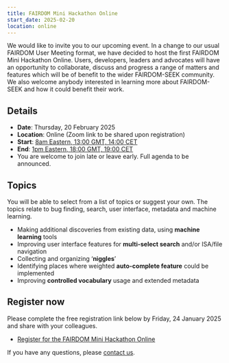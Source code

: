 ```yaml
---
title: FAIRDOM Mini Hackathon Online
start_date: 2025-02-20
location: online
---
```


We would like to invite you to our upcoming event. In a change to our usual FAIRDOM User Meeting format, we have decided to host the first FAIRDOM Mini Hackathon Online. Users, developers, leaders and advocates will have an opportunity to collaborate, discuss and progress a range of matters and features which will be of benefit to the wider FAIRDOM-SEEK community. We also welcome anybody interested in learning more about FAIRDOM-SEEK and how it could benefit their work.

## Details

- **Date**: Thursday, 20 February 2025
- **Location**: Online (Zoom link to be shared upon registration)
- **Start**: [8am Eastern, 13:00 GMT, 14:00 CET](https://www.timeanddate.com/worldclock/converter.html?iso=20250220T130000&p1=tz_gmt&p2=tz_cet&p3=tz_et)
- **End**: [1pm Eastern, 18:00 GMT, 19:00 CET](https://www.timeanddate.com/worldclock/converter.html?iso=20250220T180000&p1=tz_gmt&p2=tz_cet&p3=tz_et)
- You are welcome to join late or leave early. Full agenda to be announced.

## Topics

You will be able to select from a list of topics or suggest your own. The topics relate to bug finding, search, user interface, metadata and machine learning.

- Making additional discoveries from existing data, using **machine learning** tools
- Improving user interface features for **multi-select search** and/or ISA/file navigation
- Collecting and organizing ‘**niggles**’
- Identifying places where weighted **auto-complete feature** could be implemented
- Improving **controlled vocabulary** usage and extended metadata

## Register now

Please complete the free registration link below by Friday, 24 January 2025 and share with your colleagues.
- [Register for the FAIRDOM Mini Hackathon Online](https://bit.ly/fdhack25) 

If you have any questions, please [contact us](/contact).
